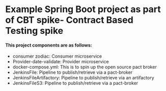 # Example Spring Boot project as part of CBT spike- Contract Based Testing  spike 

#### This project components are as follows:
* consumer zodiac: Consumer microservice
* Provider-date-validate: Provider microservice
* docker-compose.yml: This is to spin up the open source pact broker
* JenkinsFile: Pipeline to publish/retrieve via a pact-broker
* JenkinsFileArtifactory: Pipeline to publish/retrieve via an artifactory
* JenkinsFileS3: Pipeline to publish/retrieve via a pact-broker
